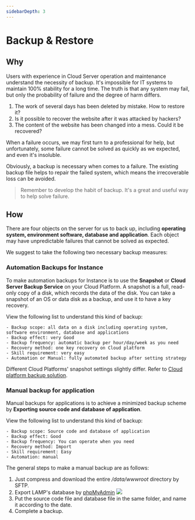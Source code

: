 ```yaml
---
sidebarDepth: 3
---
```


# Backup & Restore

## Why

Users with experience in Cloud Server operation and maintenance understand the necessity of backup. It's impossible for IT systems to maintain 100% stability for a long time. The truth is that any system may fail, but only the probability of failure and the degree of harm differs.

1. The work of several days has been deleted by mistake. How to restore it?
2. Is it possible to recover the website after it was attacked by hackers?
3. The content of the website has been changed into a mess. Could it be recovered?

When a failure occurs, we may first turn to a professional for help, but unfortunately, some failure cannot be solved as quickly as we expected, and even it's insoluble.

Obviously, a backup is necessary when comes to a failure. The existing backup file helps to repair the failed system, which means the irrecoverable loss can be avoided.

> Remember to develop the habit of backup. It's a great and useful way to help solve failure.

## How

There are four objects on the server for us to back up, including **operating system, environment software, database and application**. Each object may have unpredictable failures that cannot be solved as expected.

We suggest to take the following two necessary backup measures:

### Automation Backups for Instance

To make automation backups for Instance is to use the **Snapshot** or **Cloud Server Backup Service** on your Cloud Platform. A snapshot is a full, read-only copy of a disk, which records the data of the disk. You can take a snapshot of an OS or data disk as a backup, and use it to have a key recovery.

View the following list to understand this kind of backup:

```
- Backup scope: all data on a disk including operating system, software environment, database and applications
- Backup effect: very Good
- Backup frequency: automatic backup per hour/day/week as you need
- Recovery method: one key recovery on Cloud platform
- Skill requirement: very easy 
- Automation or Manual: fully automated backup after setting strategy
```

Different Cloud Platforms' snapshot settings slightly differ. Refer to [Cloud platform backup solution](https://support.websoft9.com/docs/faq/tech-instance.html).

### Manual backup for application

 Manual backups for applications is to achieve a minimized backup scheme by **Exporting source code and database of application**.

 View the following list to understand this kind of backup:

```
- Backup scope: Source code and database of application
- Backup effect: Good
- Backup frequency: You can operate when you need
- Recovery method: Import
- Skill requirement: Easy 
- Automation: manual
```
The general steps to make a manual backup are as follows:

1. Just compress and download the entire */data/wwwroot* directory by SFTP. 
2. Export LAMP's database by [phpMyAdmin](/admin-mysql.md)
   ![](https://libs.websoft9.com/Websoft9/DocsPicture/en/phpmyadmin/phpmyadmin-export-websoft9.png)
3. Put the source code file and database file in the same folder, and name it according to the date.
4. Complete a backup.